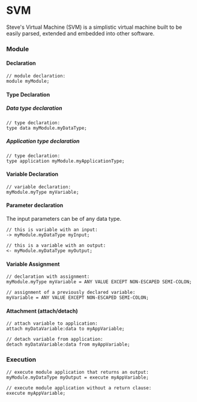 # SVM
Steve's Virtual Machine (SVM) is a simplistic virtual machine built to be easily parsed, extended and embedded into other software.

### Module
#### Declaration
```
// module declaration:
module myModule;
```

#### Type Declaration
##### Data type declaration
```
// type declaration:
type data myModule.myDataType;
```

##### Application type declaration
```
// type declaration:
type application myModule.myApplicationType;
```

#### Variable Declaration
```
// variable declaration:
myModule.myType myVariable;
```

#### Parameter declaration
The input parameters can be of any data type.
```
// this is variable with an input:
-> myModule.myDataType myInput;

// this is a variable with an output:
<- myModule.myDataType myOutput;
```

#### Variable Assignment
```
// declaration with assignment:
myModule.myType myVariable = ANY VALUE EXCEPT NON-ESCAPED SEMI-COLON;

// assignment of a previously declared variable:
myVariable = ANY VALUE EXCEPT NON-ESCAPED SEMI-COLON;
```

#### Attachment (attach/detach)
```
// attach variable to application:
attach myDataVariable:data to myAppVariable;

// detach variable from application:
detach myDataVariable:data from myAppVariable;
```
### Execution
```
// execute module application that returns an output:
myModule.myDataType myOutput = execute myAppVariable;

// execute module application without a return clause:
execute myAppVariable;
```
